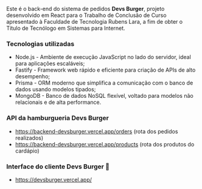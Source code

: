 Este é o back-end do sistema de pedidos **Devs Burger**, projeto desenvolvido em React para o Trabalho de Conclusão de Curso apresentado à Faculdade de Tecnologia Rubens Lara, a fim de obter o Título de Tecnólogo em Sistemas para Internet.   

### Tecnologias utilizadas ###
- Node.js - Ambiente de execução JavaScript no lado do servidor, ideal para aplicações escaláveis;
- Fastify - Framework web rápido e eficiente para criação de APIs de alto desempenho;
- Prisma - ORM moderno que simplifica a comunicação com o banco de dados usando modelos tipados;
- MongoDB - Banco de dados NoSQL flexível, voltado para modelos não relacionais e de alta performance.
  
### API da hamburgueria Devs Burger ###
- https://backend-devsburger.vercel.app/orders (rota dos pedidos realizados)
- https://backend-devsburger.vercel.app/products (rota dos produtos do cardápio)
  
### Interface do cliente Devs Burger 🍔 ###       
- https://devsburger.vercel.app/

